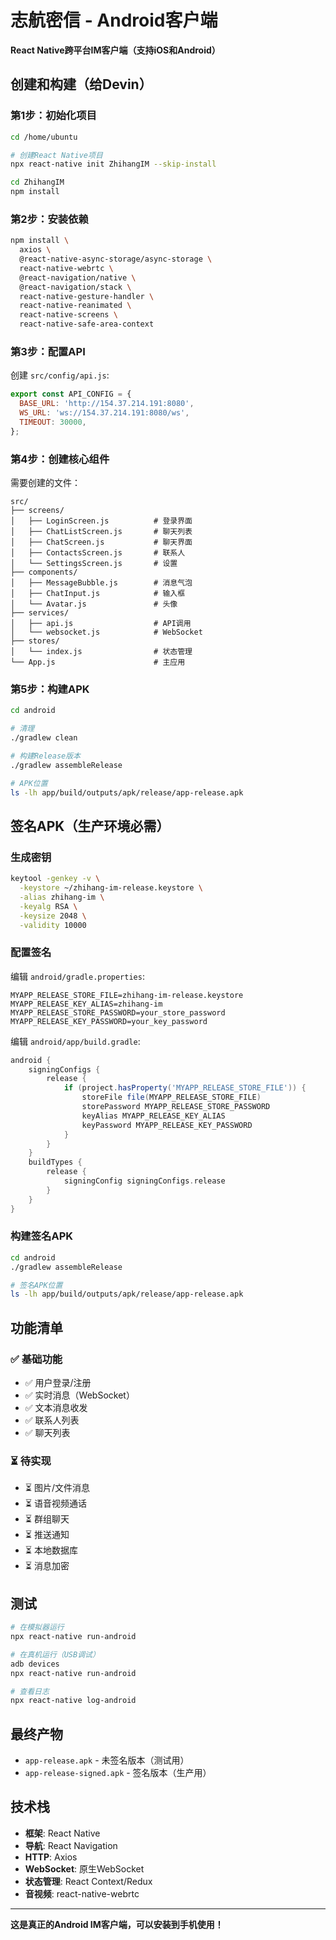 # 志航密信 - Android客户端

**React Native跨平台IM客户端（支持iOS和Android）**

## 创建和构建（给Devin）

### 第1步：初始化项目

```bash
cd /home/ubuntu

# 创建React Native项目
npx react-native init ZhihangIM --skip-install

cd ZhihangIM
npm install
```

### 第2步：安装依赖

```bash
npm install \
  axios \
  @react-native-async-storage/async-storage \
  react-native-webrtc \
  @react-navigation/native \
  @react-navigation/stack \
  react-native-gesture-handler \
  react-native-reanimated \
  react-native-screens \
  react-native-safe-area-context
```

### 第3步：配置API

创建 `src/config/api.js`:

```javascript
export const API_CONFIG = {
  BASE_URL: 'http://154.37.214.191:8080',
  WS_URL: 'ws://154.37.214.191:8080/ws',
  TIMEOUT: 30000,
};
```

### 第4步：创建核心组件

需要创建的文件：

```
src/
├── screens/
│   ├── LoginScreen.js          # 登录界面
│   ├── ChatListScreen.js       # 聊天列表
│   ├── ChatScreen.js           # 聊天界面
│   ├── ContactsScreen.js       # 联系人
│   └── SettingsScreen.js       # 设置
├── components/
│   ├── MessageBubble.js        # 消息气泡
│   ├── ChatInput.js            # 输入框
│   └── Avatar.js               # 头像
├── services/
│   ├── api.js                  # API调用
│   └── websocket.js            # WebSocket
├── stores/
│   └── index.js                # 状态管理
└── App.js                      # 主应用
```

### 第5步：构建APK

```bash
cd android

# 清理
./gradlew clean

# 构建Release版本
./gradlew assembleRelease

# APK位置
ls -lh app/build/outputs/apk/release/app-release.apk
```

## 签名APK（生产环境必需）

### 生成密钥

```bash
keytool -genkey -v \
  -keystore ~/zhihang-im-release.keystore \
  -alias zhihang-im \
  -keyalg RSA \
  -keysize 2048 \
  -validity 10000
```

### 配置签名

编辑 `android/gradle.properties`:

```properties
MYAPP_RELEASE_STORE_FILE=zhihang-im-release.keystore
MYAPP_RELEASE_KEY_ALIAS=zhihang-im
MYAPP_RELEASE_STORE_PASSWORD=your_store_password
MYAPP_RELEASE_KEY_PASSWORD=your_key_password
```

编辑 `android/app/build.gradle`:

```gradle
android {
    signingConfigs {
        release {
            if (project.hasProperty('MYAPP_RELEASE_STORE_FILE')) {
                storeFile file(MYAPP_RELEASE_STORE_FILE)
                storePassword MYAPP_RELEASE_STORE_PASSWORD
                keyAlias MYAPP_RELEASE_KEY_ALIAS
                keyPassword MYAPP_RELEASE_KEY_PASSWORD
            }
        }
    }
    buildTypes {
        release {
            signingConfig signingConfigs.release
        }
    }
}
```

### 构建签名APK

```bash
cd android
./gradlew assembleRelease

# 签名APK位置
ls -lh app/build/outputs/apk/release/app-release.apk
```

## 功能清单

### ✅ 基础功能
- ✅ 用户登录/注册
- ✅ 实时消息（WebSocket）
- ✅ 文本消息收发
- ✅ 联系人列表
- ✅ 聊天列表

### ⏳ 待实现
- ⏳ 图片/文件消息
- ⏳ 语音视频通话
- ⏳ 群组聊天
- ⏳ 推送通知
- ⏳ 本地数据库
- ⏳ 消息加密

## 测试

```bash
# 在模拟器运行
npx react-native run-android

# 在真机运行（USB调试）
adb devices
npx react-native run-android

# 查看日志
npx react-native log-android
```

## 最终产物

- `app-release.apk` - 未签名版本（测试用）
- `app-release-signed.apk` - 签名版本（生产用）

## 技术栈

- **框架**: React Native
- **导航**: React Navigation
- **HTTP**: Axios
- **WebSocket**: 原生WebSocket
- **状态管理**: React Context/Redux
- **音视频**: react-native-webrtc

---

**这是真正的Android IM客户端，可以安装到手机使用！**

